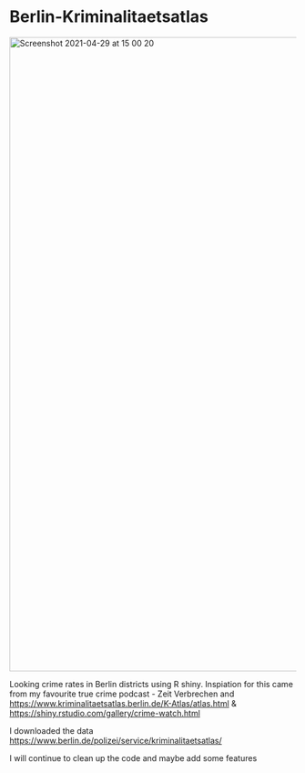 # Berlin-Kriminalitaetsatlas

<img width="1113" alt="Screenshot 2021-04-29 at 15 00 20" src="https://user-images.githubusercontent.com/32329235/116572367-34795280-a90c-11eb-93bc-9a448da2d48c.png">

Looking crime rates in Berlin districts using R shiny.
Inspiation for this came from my favourite true crime podcast - Zeit Verbrechen and https://www.kriminalitaetsatlas.berlin.de/K-Atlas/atlas.html &
https://shiny.rstudio.com/gallery/crime-watch.html

I downloaded the data https://www.berlin.de/polizei/service/kriminalitaetsatlas/

I will continue to clean up the code and maybe add some features 
